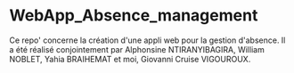 # WebApp_Absence_management
Ce repo' concerne la création d'une appli web pour la gestion d'absence. 
Il a été réalisé conjointement par Alphonsine NTIRANYIBAGIRA, William NOBLET, Yahia BRAIHEMAT et moi, Giovanni Cruise VIGOUROUX.
